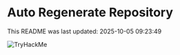 # Auto Regenerate Repository

This README was last updated: 2025-10-05 09:23:49

 ![TryHackMe](https://tryhackme.com/badge/533634)